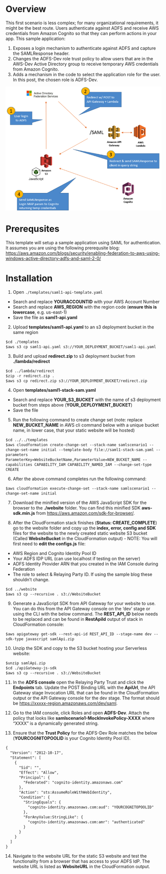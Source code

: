 # Overview
This first scenario is less complex; for many organizational requirements, it might be the best route. Users authenticate against ADFS and receive AWS credentials from Amazon Cognito so that they can perform actions in your app. This sample application:
1.	Exposes a login mechanism to authenticate against ADFS and capture the SAMLResponse header.
2.	Changes the ADFS-Dev role trust policy to allow users that are in the AWS-Dev Active Directory group to receive temporary AWS credentials from Amazon Cognito.
3.	Adds a mechanism in the code to select the application role for the user. In this post, the chosen role is ADFS-Dev.

![Alt text](scenario1.png?raw=true "Scenario 1")


# Prerequsites
This template will setup a sample application using SAML for authentication. It assumes you are using the following prerequsite blog: https://aws.amazon.com/blogs/security/enabling-federation-to-aws-using-windows-active-directory-adfs-and-saml-2-0/

# Installation

1. Open `./templates/saml1-api-template.yaml`
- Search and replace **YOURACCOUNTID** with your AWS Account Number
- Search and replace **AWS_REGION** with the region code (**ensure this is lowercase**, e.g. us-east-1)
- Save the file as **saml1-api.yaml**

2. Upload **templates/saml1-api.yaml** to an s3 deployment bucket in the same region
```
$cd ./templates
$aws s3 cp saml1-api.yaml s3://YOUR_DEPLOYMENT_BUCKET/saml1-api.yaml
```
3. Build and upload **redirect.zip** to s3 deployment bucket from **./lambda/redirect**
```
$cd ../lambda/redirect
$zip -r redirect.zip .
$aws s3 cp redirect.zip s3://YOUR_DEPLOYMENT_BUCKET/redirect.zip
```
4. Open **templates/saml1-stack-sam.yaml**
- Search and replace **YOUR_S3_BUCKET** with the name of s3 deployment bucket from steps above (**YOUR_DEPLOYMENT_BUCKET**)
- Save the file

5. Run the following command to create change set (note: replace **NEW_BUCKET_NAME** in AWS cli command below with a unique bucket name, in lower case, that your static website will be hosted)
```
$cd ../../templates
$aws cloudformation create-change-set --stack-name samlscenario1 --change-set-name initial --template-body file://saml1-stack-sam.yaml --parameters ParameterKey=WebsiteBucketName,ParameterValue=NEW_BUCKET_NAME --capabilities CAPABILITY_IAM CAPABILITY_NAMED_IAM --change-set-type CREATE
```
6. After the above command completes run the following command:
```
$aws cloudformation execute-change-set --stack-name samlscenario1 --change-set-name initial
```
7. Download the minified version of the AWS JavaScript SDK for the browser to the **./website** folder. You can find this minified SDK **aws-sdk.min.js** from https://aws.amazon.com/sdk-for-browser/.

8. After the CloudFormation stack finishes (**Status: CREATE_COMPLETE**) go to the website folder and copy up the **index, error, config and SDK** files for the website to the newly created static website S3 bucket (Called **WebsiteBucket** in the CloudFormation output) - NOTE: You will first need to **edit the configs.js** file:
 - AWS Region and Cognito Identity Pool ID
 - Your ADFS IDP URL (can use localhost if testing on the server)
 - ADFS Identity Provider ARN that you created in the IAM Console during Federation
 - The role to select & Relaying Party ID. If using the sample blog these shouldn’t change.
```
$cd ../website
$aws s3 cp --recursive . s3://WebsiteBucket
```
9.  Generate a JavaScript SDK from API Gateway for your website to use. You can do this from the API Gateway console on the ‘dev’ stage or using the CLI with the below command. The **REST_API_ID** below needs to be replaced and can be found in **RestApiId** output of stack in CloudFormation console:
```
$aws apigateway get-sdk --rest-api-id REST_API_ID --stage-name dev --sdk-type javascript samlApi.zip
```
10. Unzip the SDK and copy to the S3 bucket hosting your Serverless website:
```
$unzip samlApi.zip
$cd ./apiGateway-js-sdk
$aws s3 cp --recursive . s3://WebsiteBucket
```
11. In the **ADFS console** open the Relaying Party Trust and click the **Endpoints** tab. Update the POST Binding URL with the **ApiUrl**, the API Gateway stage Invocation URL that can be found in the CloudFormation output or the API Gateway console for the dev stage. The format should be https://xxxxx-region.amazonaws.com/dev/saml.

12. Go to the IAM console, click Roles and open **ADFS-Dev**. Attach the policy that looks like **samlscenario1-MockInvokePolicy-XXXX** where “XXXX” is a dynamically generated string.

13. Ensure that the **Trust Policy** for the ADFS-Dev Role matches the below (**YOURCOGNITOPOOLID** is your Cognito Identity Pool ID).
```
{
  "Version": "2012-10-17",
  "Statement": [
    {
      "Sid": "",
      "Effect": "Allow",
      "Principal": {
        "Federated": "cognito-identity.amazonaws.com"
      },
      "Action": "sts:AssumeRoleWithWebIdentity",
      "Condition": {
        "StringEquals": {
          "cognito-identity.amazonaws.com:aud": "YOURCOGNITOPOOLID"
        },
        "ForAnyValue:StringLike": {
          "cognito-identity.amazonaws.com:amr": "authenticated"
        }
      }
    }
  ]
}
```
14. Navigate to the website URL for the static S3 website and test the functionality from a browser that has access to your ADFS IdP. The website URL is listed as **WebsiteURL** in the CloudFormation output.

